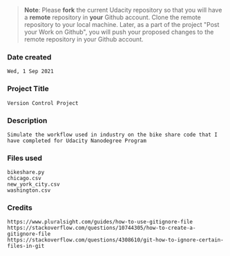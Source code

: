 >**Note**: Please **fork** the current Udacity repository so that you will have a **remote** repository in **your** Github account. Clone the remote repository to your local machine. Later, as a part of the project "Post your Work on Github", you will push your proposed changes to the remote repository in your Github account.

### Date created
    Wed, 1 Sep 2021

### Project Title
    Version Control Project

### Description
    Simulate the workflow used in industry on the bike share code that I have completed for Udacity Nanodegree Program

### Files used
    bikeshare.py
	chicago.csv
	new_york_city.csv
	washington.csv

### Credits
    https://www.pluralsight.com/guides/how-to-use-gitignore-file
    https://stackoverflow.com/questions/10744305/how-to-create-a-gitignore-file
    https://stackoverflow.com/questions/4308610/git-how-to-ignore-certain-files-in-git